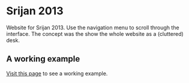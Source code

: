 Srijan 2013
===========

Website for Srijan 2013. Use the navigation menu to scroll through the interface.
The concept was the show the whole website as a (cluttered) desk.

A working example
-----------
[Visit this page](http://mohitpunjabi/srijan13) to see a working example.

